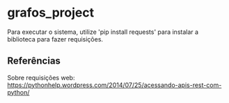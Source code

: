 # grafos_project

Para executar o sistema, utilize 'pip install requests' para instalar a biblioteca para fazer requisições.

## Referências

Sobre requisições web: https://pythonhelp.wordpress.com/2014/07/25/acessando-apis-rest-com-python/